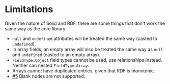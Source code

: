 # Limitations

Given the nature of Solid and RDF, there are some things that don't work the same way as the core library:

- `null` and `undefined` attributes will be treated the same way (casted to `undefined`).
- In array fields, an empty array will also be treated the same way as `null` and `undefined` (casted to an empty array).
- `FieldType.Object` field types cannot be used, use relationships instead. Neither can nested `FieldType.Array`.
- Arrays cannot have duplicated entries, given that RDF is monotonic.
- [#5](https://github.com/NoelDeMartin/soukai/issues/5) Blank nodes are not supported.
